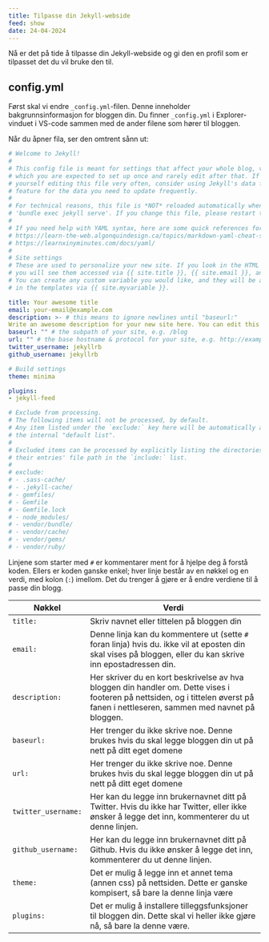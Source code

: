 ```yaml
---
title: Tilpasse din Jekyll-webside
feed: show
date: 24-04-2024
---
```

Nå er det på tide å tilpasse din Jekyll-webside og gi den en profil som er tilpasset det du vil bruke den til.

## config.yml
Først skal vi endre `_config.yml`-filen. Denne inneholder bakgrunnsinformasjon for bloggen din. Du finner `_config.yml` i Explorer-vinduet i VS-code sammen med de ander filene som hører til bloggen.

Når du åpner fila, ser den omtrent sånn ut:
```yml
# Welcome to Jekyll!
#
# This config file is meant for settings that affect your whole blog, values
# which you are expected to set up once and rarely edit after that. If you find
# yourself editing this file very often, consider using Jekyll's data files
# feature for the data you need to update frequently.
#
# For technical reasons, this file is *NOT* reloaded automatically when you use
# 'bundle exec jekyll serve'. If you change this file, please restart the server process.
#
# If you need help with YAML syntax, here are some quick references for you:
# https://learn-the-web.algonquindesign.ca/topics/markdown-yaml-cheat-sheet/#yaml
# https://learnxinyminutes.com/docs/yaml/
#
# Site settings
# These are used to personalize your new site. If you look in the HTML files,
# you will see them accessed via {{ site.title }}, {{ site.email }}, and so on.
# You can create any custom variable you would like, and they will be accessible
# in the templates via {{ site.myvariable }}.

title: Your awesome title
email: your-email@example.com
description: >- # this means to ignore newlines until "baseurl:"
Write an awesome description for your new site here. You can edit this line in _config.yml. It will appear in your document head meta (for Google search results) and in your feed.xml site description.
baseurl: "" # the subpath of your site, e.g. /blog
url: "" # the base hostname & protocol for your site, e.g. http://example.com
twitter_username: jekyllrb
github_username: jekyllrb

# Build settings
theme: minima

plugins:
- jekyll-feed

# Exclude from processing.
# The following items will not be processed, by default.
# Any item listed under the `exclude:` key here will be automatically added to
# the internal "default list".
#
# Excluded items can be processed by explicitly listing the directories or
# their entries' file path in the `include:` list.
#
# exclude:
# - .sass-cache/
# - .jekyll-cache/
# - gemfiles/
# - Gemfile
# - Gemfile.lock
# - node_modules/
# - vendor/bundle/
# - vendor/cache/
# - vendor/gems/
# - vendor/ruby/
```

Linjene som starter med `#` er kommentarer ment for å hjelpe deg å forstå koden. Ellers er koden ganske enkel; hver linje består av en nøkkel og en verdi, med kolon (`:`) imellom. Det du trenger å gjøre er å endre verdiene til å passe din blogg. 

| Nøkkel              | Verdi                                                                                                                                                                             |
| ------------------- | --------------------------------------------------------------------------------------------------------------------------------------------------------------------------------- |
| `title: `           | Skriv navnet eller tittelen på bloggen din                                                                                                                                        |
| `email:`            | Denne linja kan du kommentere ut (sette `#` foran linja) hvis du. ikke vil at eposten din skal vises på bloggen, eller du kan skrive inn epostadressen din.                       |
| `description:`      | Her skriver du en kort beskrivelse av hva bloggen din handler om. Dette vises i footeren på nettsiden, og i tittelen øverst på fanen i nettleseren, sammen med navnet på bloggen. |
| `baseurl:`          | Her trenger du ikke skrive noe. Denne brukes hvis du skal legge bloggen din ut på nett på ditt eget domene                                                                        |
| `url:`              | Her trenger du ikke skrive noe. Denne brukes hvis du skal legge bloggen din ut på nett på ditt eget domene                                                                        |
| `twitter_username:` | Her kan du legge inn brukernavnet ditt på Twitter. Hvis du ikke har Twitter, eller ikke ønsker å legge det inn, kommenterer du ut denne linjen.                                   |
| `github_username:`  | Her kan du legge inn brukernavnet ditt på Github. Hvis du ikke ønsker å legge det inn, kommenterer du ut denne linjen.                                                            |
| `theme:`            | Det er mulig å legge inn et annet tema (annen css) på nettsiden. Dette er ganske kompisert, så bare la denne linja være                                                           |
| `plugins:`          | Det er mulig å installere tilleggsfunksjoner til bloggen din. Dette skal vi heller ikke gjøre nå, så bare la denne være.                                                          |


 
